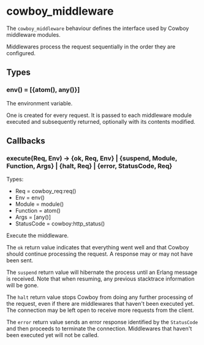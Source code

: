 cowboy_middleware
=================

The `cowboy_middleware` behaviour defines the interface used by Cowboy 
middleware modules.

Middlewares process the request sequentially in the order they are 
configured.

Types
-----

### env() = [{atom(), any()}]

The environment variable.

One is created for every request. It is passed to each middleware 
module executed and subsequently returned, optionally with its contents 
modified.

Callbacks
---------

### execute(Req, Env) -> {ok, Req, Env} | {suspend, Module, Function, Args} | {halt, Req} | {error, StatusCode, Req}

Types:

*   Req = cowboy_req:req()
*   Env = env()
*   Module = module()
*   Function = atom()
*   Args = [any()]
*   StatusCode = cowboy:http_status()

Execute the middleware.

The `ok` return value indicates that everything went well and that 
Cowboy should continue processing the request. A response may or may 
not have been sent.

The `suspend` return value will hibernate the process until an Erlang 
message is received. Note that when resuming, any previous stacktrace 
information will be gone.

The `halt` return value stops Cowboy from doing any further processing 
of the request, even if there are middlewares that haven't been 
executed yet. The connection may be left open to receive more requests 
from the client.

The `error` return value sends an error response identified by the 
`StatusCode` and then proceeds to terminate the connection. Middlewares 
that haven't been executed yet will not be called.
